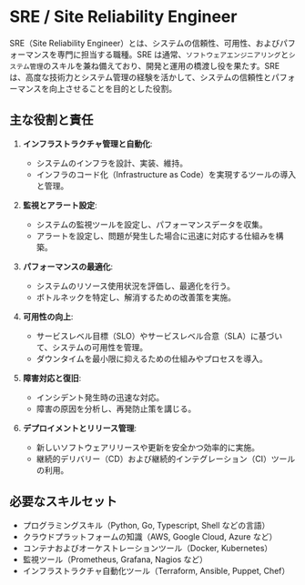 # SRE / Site Reliability Engineer

SRE（Site Reliability Engineer）とは、システムの信頼性、可用性、およびパフォーマンスを専門に担当する職種。SRE は通常、`ソフトウェアエンジニアリング`と`システム管理`のスキルを兼ね備えており、開発と運用の橋渡し役を果たす。SRE は、高度な技術力とシステム管理の経験を活かして、システムの信頼性とパフォーマンスを向上させることを目的とした役割。

## 主な役割と責任

1. **インフラストラクチャ管理と自動化**:
   - システムのインフラを設計、実装、維持。
   - インフラのコード化（Infrastructure as Code）を実現するツールの導入と管理。

2. **監視とアラート設定**:
   - システムの監視ツールを設定し、パフォーマンスデータを収集。
   - アラートを設定し、問題が発生した場合に迅速に対応する仕組みを構築。

3. **パフォーマンスの最適化**:
   - システムのリソース使用状況を評価し、最適化を行う。
   - ボトルネックを特定し、解消するための改善策を実施。

4. **可用性の向上**:
   - サービスレベル目標（SLO）やサービスレベル合意（SLA）に基づいて、システムの可用性を管理。
   - ダウンタイムを最小限に抑えるための仕組みやプロセスを導入。

5. **障害対応と復旧**:
   - インシデント発生時の迅速な対応。
   - 障害の原因を分析し、再発防止策を講じる。

6. **デプロイメントとリリース管理**:
   - 新しいソフトウェアリリースや更新を安全かつ効率的に実施。
   - 継続的デリバリー（CD）および継続的インテグレーション（CI）ツールの利用。

## 必要なスキルセット

- プログラミングスキル（Python, Go, Typescript, Shell などの言語）
- クラウドプラットフォームの知識（AWS, Google Cloud, Azure など）
- コンテナおよびオーケストレーションツール（Docker, Kubernetes）
- 監視ツール（Prometheus, Grafana, Nagios など）
- インフラストラクチャ自動化ツール（Terraform, Ansible, Puppet, Chef）
